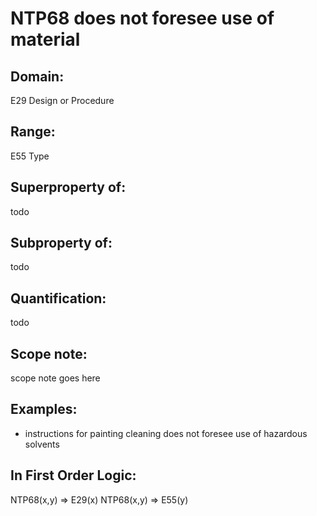 # NTP68 does not foresee use of material

## Domain: 

E29 Design or Procedure

## Range: 

E55 Type

## Superproperty of: 

todo

## Subproperty of: 

todo

## Quantification: 

todo

## Scope note: 

scope note goes here

## Examples: 

* instructions for painting cleaning does not foresee use of hazardous solvents

## In First Order Logic: 

NTP68(x,y) ⇒ E29(x)
NTP68(x,y) ⇒ E55(y)

